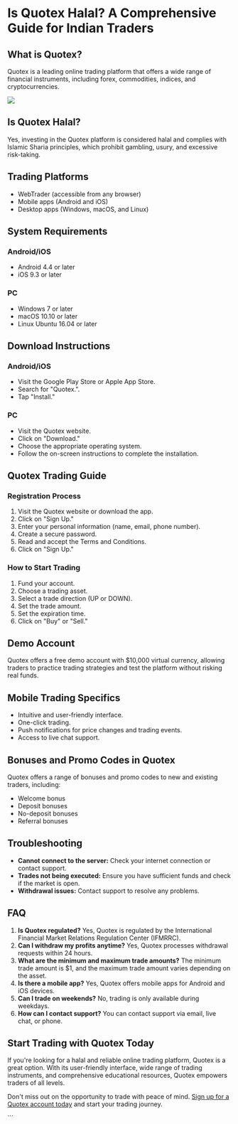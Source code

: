 # Is Quotex Halal? A Comprehensive Guide for Indian Traders

## What is Quotex?

Quotex is a leading online trading platform that offers a wide range of
financial instruments, including forex, commodities, indices, and
cryptocurrencies.

[![](https://static.quotex.io/files/4_en/300_250.jpg)](https://traff.sbs/brokerqxlid)

## Is Quotex Halal?

Yes, investing in the Quotex platform is considered halal and complies
with Islamic Sharia principles, which prohibit gambling, usury, and
excessive risk-taking.

## Trading Platforms

-   WebTrader (accessible from any browser)
-   Mobile apps (Android and iOS)
-   Desktop apps (Windows, macOS, and Linux)

## System Requirements

### Android/iOS

-   Android 4.4 or later
-   iOS 9.3 or later

### PC

-   Windows 7 or later
-   macOS 10.10 or later
-   Linux Ubuntu 16.04 or later

## Download Instructions

### Android/iOS

-   Visit the Google Play Store or Apple App Store.
-   Search for "Quotex.".
-   Tap "Install."

### PC

-   Visit the Quotex website.
-   Click on "Download."
-   Choose the appropriate operating system.
-   Follow the on-screen instructions to complete the installation.

## Quotex Trading Guide

### Registration Process

1.  Visit the Quotex website or download the app.
2.  Click on "Sign Up."
3.  Enter your personal information (name, email, phone number).
4.  Create a secure password.
5.  Read and accept the Terms and Conditions.
6.  Click on "Sign Up."

### How to Start Trading

1.  Fund your account.
2.  Choose a trading asset.
3.  Select a trade direction (UP or DOWN).
4.  Set the trade amount.
5.  Set the expiration time.
6.  Click on "Buy" or "Sell."

## Demo Account

Quotex offers a free demo account with \$10,000 virtual currency,
allowing traders to practice trading strategies and test the platform
without risking real funds.

## Mobile Trading Specifics

-   Intuitive and user-friendly interface.
-   One-click trading.
-   Push notifications for price changes and trading events.
-   Access to live chat support.

## Bonuses and Promo Codes in Quotex

Quotex offers a range of bonuses and promo codes to new and existing
traders, including:

-   Welcome bonus
-   Deposit bonuses
-   No-deposit bonuses
-   Referral bonuses

## Troubleshooting

-   **Cannot connect to the server:** Check your internet connection or
    contact support.
-   **Trades not being executed:** Ensure you have sufficient funds and
    check if the market is open.
-   **Withdrawal issues:** Contact support to resolve any problems.

## FAQ

1.  **Is Quotex regulated?** Yes, Quotex is regulated by the
    International Financial Market Relations Regulation Center (IFMRRC).
2.  **Can I withdraw my profits anytime?** Yes, Quotex processes
    withdrawal requests within 24 hours.
3.  **What are the minimum and maximum trade amounts?** The minimum
    trade amount is \$1, and the maximum trade amount varies depending
    on the asset.
4.  **Is there a mobile app?** Yes, Quotex offers mobile apps for
    Android and iOS devices.
5.  **Can I trade on weekends?** No, trading is only available during
    weekdays.
6.  **How can I contact support?** You can contact support via email,
    live chat, or phone.

## Start Trading with Quotex Today

If you\'re looking for a halal and reliable online trading platform,
Quotex is a great option. With its user-friendly interface, wide range
of trading instruments, and comprehensive educational resources, Quotex
empowers traders of all levels.

Don\'t miss out on the opportunity to trade with peace of mind. [Sign up
for a Quotex account
today](\%22https://broker-qx.pro/sign-up/?lid=1102511\%22) and start
your trading journey.

\`\`\`

